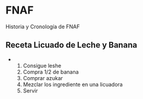 # FNAF
Historia y Cronología de FNAF

## Receta Licuado de Leche y Banana

* 1. Consigue leshe
  2. Compra 1/2 de banana
  3. Comprar azukar
  4. Mezclar los ingrediente en una licuadora
  5. Servir
